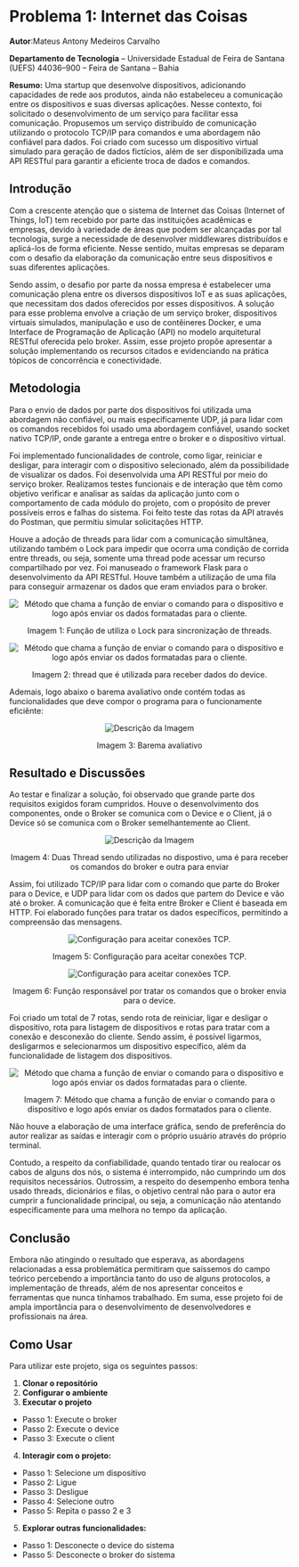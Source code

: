 # Problema 1: Internet das Coisas
**Autor**:Mateus Antony Medeiros Carvalho

**Departamento de Tecnologia** – Universidade Estadual de Feira de Santana (UEFS) 44036–900 – Feira de Santana – Bahia

**Resumo:** Uma startup que desenvolve dispositivos, adicionando capacidades de rede aos produtos, ainda não estabeleceu a comunicação entre os dispositivos e suas diversas aplicações. Nesse contexto, foi solicitado o desenvolvimento de um serviço para facilitar essa comunicação. Propusemos um serviço distribuído de comunicação utilizando o protocolo TCP/IP para comandos e uma abordagem não confiável para dados. Foi criado com sucesso um dispositivo virtual simulado para geração de dados fictícios, além de ser disponibilizada uma API RESTful para garantir a eficiente troca de dados e comandos.

## Introdução

Com a crescente atenção que o sistema de Internet das Coisas (Internet of Things, IoT) tem recebido por parte das instituições acadêmicas e empresas, devido à variedade de áreas que podem ser alcançadas por tal tecnologia, surge a necessidade de desenvolver middlewares distribuídos e aplicá-los de forma eficiente. Nesse sentido, muitas empresas se deparam com o desafio da elaboração da comunicação entre seus dispositivos e suas diferentes aplicações.

Sendo assim, o desafio por parte da nossa empresa é estabelecer uma comunicação plena entre os diversos dispositivos IoT e as suas aplicações, que necessitam dos dados oferecidos por esses dispositivos. A solução para esse problema envolve a criação de um serviço broker, dispositivos virtuais simulados, manipulação e uso de contêineres Docker, e uma Interface de Programação de Aplicação (API) no modelo arquitetural RESTful oferecida pelo broker. Assim, esse projeto propõe apresentar a solução implementando os recursos citados e evidenciando na prática tópicos de concorrência e conectividade. 

## Metodologia
Para o envio de dados por parte dos dispositivos foi utilizada uma abordagem não confiável, ou mais especificamente UDP, já para lidar com os comandos recebidos foi usado uma abordagem confiável, usando socket nativo TCP/IP, onde garante a entrega entre o broker e o dispositivo virtual.

Foi implementado funcionalidades de controle, como ligar, reiniciar e desligar, para interagir com o dispositivo selecionado, além da possibilidade de visualizar os dados. Foi desenvolvida uma API RESTful por meio do serviço broker. Realizamos testes funcionais e de interação que têm como objetivo verificar e analisar as saídas da aplicação junto com o comportamento de cada módulo do projeto, com o propósito de prever possíveis erros e falhas do sistema. Foi feito teste das rotas da API através do Postman, que permitiu simular solicitações HTTP.

Houve a adoção de threads para lidar com a comunicação simultânea, utilizando também o Lock para impedir que ocorra uma condição de corrida entre threads, ou seja, somente uma thread pode acessar um recurso compartilhado por vez. Foi manuseado o framework Flask para o desenvolvimento da API RESTful. Houve também a utilização de uma fila para conseguir armazenar os dados que eram enviados para o broker.

<p align="center">
  <img src="https://github.com/MateusAntony/internet-das-Coisas/assets/68971638/c38372d7-c29f-45ab-b86f-ed453057a0e2" alt="Método que chama a função de enviar o comando para o dispositivo e logo após enviar os dados formatadas para o cliente.">
</p>

<p align="center">
  Imagem 1: Função de utiliza o Lock para sincronização de threads.
</p>


<p align="center">
  <img src="!https://github.com/MateusAntony/internet-das-Coisas/assets/68971638/d6cde03f-dd4c-434a-bae5-c1ce03fc74c8" alt="Método que chama a função de enviar o comando para o dispositivo e logo após enviar os dados formatadas para o cliente.">
</p>

<p align="center">
  Imagem 2: thread que é utilizada para receber dados do device.
</p>



Ademais, logo abaixo o barema avaliativo onde contém todas as funcionalidades que deve compor o programa para o funcionamente eficiênte:


<p align="center">
  <img src="https://github.com/MateusAntony/internet-das-Coisas/assets/68971638/52a65dd7-c5fb-4660-9908-fa236a30048f" alt="Descrição da Imagem">
</p>
<p align="center">
  Imagem 3: Barema avaliativo
</p>

## Resultado e Discussões

Ao testar e finalizar a solução, foi observado que grande parte dos requisitos exigidos foram cumpridos. Houve o desenvolvimento dos componentes, onde o Broker se comunica com o Device e o Client, já o Device só se comunica com o Broker semelhantemente ao Client. 

<p align="center">
  <img src="(https://github.com/MateusAntony/internet-das-Coisas/assets/68971638/b5d8287c-c088-4534-85df-7fb7e83f0ce1)" alt="Descrição da Imagem">
</p>
<p align="center">
  Imagem 4: Duas Thread sendo utilizadas no dispostivo, uma é para receber os comandos do broker e outra para enviar
</p>

Assim, foi utilizado TCP/IP para lidar com o comando que parte do Broker para o Device, e UDP para lidar com os dados que partem do Device e vão até o broker. A comunicação que é feita entre Broker e Client é baseada em HTTP. Foi elaborado funções para tratar os dados específicos, permitindo a compreensão das mensagens.


<p align="center">
  <img src="https://github.com/MateusAntony/internet-das-Coisas/assets/68971638/cbee7f8b-3acc-4402-90bc-6535c0d5193d" alt="Configuração para aceitar conexões TCP.">
</p>

<p align="center">
  Imagem 5: Configuração para aceitar conexões TCP.
</p>

<p align="center">
  <img src="https://github.com/MateusAntony/internet-das-Coisas/assets/68971638/9fc662d1-e6ae-40e3-93bf-f51513e4ec20" alt="Configuração para aceitar conexões TCP.">
</p>

<p align="center">
  Imagem 6: Função responsável por tratar os comandos que o broker envia para o device.
</p>



Foi criado um total de 7 rotas, sendo rota de reiniciar, ligar e desligar o dispositivo, rota para listagem de dispositivos e rotas para tratar com a conexão e desconexão do cliente. Sendo assim, é possível ligarmos, desligarmos e selecionarmos um dispositivo específico, além da funcionalidade de listagem dos dispositivos.

<p align="center">
  <img src="https://github.com/MateusAntony/internet-das-Coisas/assets/68971638/438b7cb4-7a36-4f90-9956-a0b964a2e863" alt="Método que chama a função de enviar o comando para o dispositivo e logo após enviar os dados formatadas para o cliente.">
</p>

<p align="center">
  Imagem 7: Método que chama a função de enviar o comando para o dispositivo e logo após enviar os dados formatados para o cliente.
</p>


Não houve a elaboração de uma interface gráfica, sendo de preferência do autor realizar as saídas e interagir com o próprio usuário através do próprio terminal.

Contudo, a respeito da confiabilidade, quando tentado tirar ou realocar os cabos de alguns dos nós, o sistema é interrompido, não cumprindo um dos requisitos necessários. Outrossim, a respeito do desempenho embora tenha usado threads, dicionários e filas, o objetivo central não para o autor era cumprir a funcionalidade principal, ou seja, a comunicação não atentando especificamente para uma melhora no tempo da aplicação.

## Conclusão

Embora não atingindo o resultado que esperava, as abordagens relacionadas a essa problemática permitiram que saíssemos do campo teórico percebendo a importância tanto do uso de alguns protocolos, a implementação de threads, além de nos apresentar conceitos e ferramentas que nunca tínhamos trabalhado. Em suma, esse projeto foi de ampla importância para o desenvolvimento de desenvolvedores e profissionais na área.

## Como Usar

Para utilizar este projeto, siga os seguintes passos:


1. **Clonar o repositório**
2. **Configurar o ambiente**
3.  **Executar o projeto**
- Passo 1: Execute o broker
- Passo 2: Execute o device
- Passo 3: Execute o client
4. **Interagir com o projeto:**
- Passo 1: Selecione um dispositivo
- Passo 2: Ligue
- Passo 3: Desligue
- Passo 4: Selecione outro
- Passo 5: Repita o passo 2 e 3
5. **Explorar outras funcionalidades:**
- Passo 1: Desconecte o device do sistema
- Passo 5: Desconecte o broker do sistema 


  



